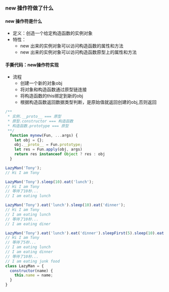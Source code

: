 ### new 操作符做了什么

#### new 操作符是什么

* 定义：创造一个给定构造函数的实例对象
* 特性：
  * new 出来的实例对象可以访问构造函数的属性和方法
  * new 出来的实例对象可以访问构造函数原型上的属性和方法

#### 手撕代码：new操作符实现

* 流程
  * 创建一个新的对象obj
  * 将对象和构造函数通过原型链连接
  * 将构造函数的this绑定到新的obj
  * 根据构造函数返回数据类型判断，是原始值就返回创建的obj,否则返回

```js
/**
 * 实例.__proto__ === 原型
 * 原型.constructor === 构造函数
 * 构造函数.prototype === 原型
 **/
  function mynew(Fun, ...args) {
    let obj = {};
    obj.__proto__ = Fun.prototype;
    let res = Fun.apply(obj, args)
    return res instanceof Object ? res : obj
  }

```
```js
LazyMan('Tony');
// Hi I am Tony

LazyMan('Tony').sleep(10).eat('lunch');
// Hi I am Tony
// 等待了10秒...
// I am eating lunch

LazyMan('Tony').eat('lunch').sleep(10).eat('dinner');
// Hi I am Tony
// I am eating lunch
// 等待了10秒...
// I am eating diner

LazyMan('Tony').eat('lunch').eat('dinner').sleepFirst(5).sleep(10).eat('junk food');
// Hi I am Tony
// 等待了5秒...
// I am eating lunch
// I am eating dinner
// 等待了10秒...
// I am eating junk food
class LazyMan = {
  constructor(name) {
    this.name = name;
  }
}
```
